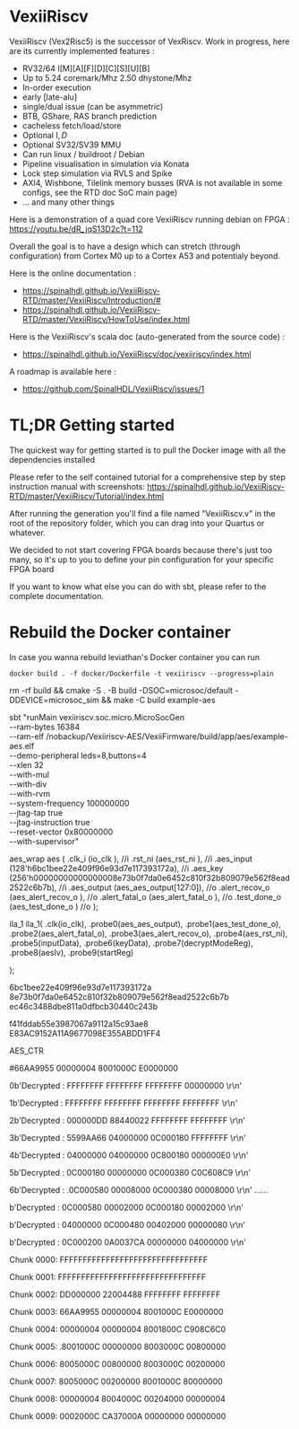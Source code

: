 # VexiiRiscv

VexiiRiscv (Vex2Risc5) is the successor of VexRiscv. Work in progress, here are its currently implemented features :

- RV32/64 I[M][A][F][D][C][S][U][B]
- Up to 5.24 coremark/Mhz 2.50 dhystone/Mhz
- In-order execution
- early [late-alu]
- single/dual issue (can be asymmetric)
- BTB, GShare, RAS branch prediction
- cacheless fetch/load/store
- Optional I$, D$
- Optional SV32/SV39 MMU
- Can run linux / buildroot / Debian
- Pipeline visualisation in simulation via Konata
- Lock step simulation via RVLS and Spike
- AXI4, Wishbone, Tilelink memory busses (RVA is not available in some configs, see the RTD doc SoC main page)
- ... and many other things

Here is a demonstration of a quad core VexiiRiscv running debian on FPGA : https://youtu.be/dR_jqS13D2c?t=112

Overall the goal is to have a design which can stretch (through configuration) from Cortex M0 up to a Cortex A53 and potentialy beyond.

Here is the online documentation : 

- https://spinalhdl.github.io/VexiiRiscv-RTD/master/VexiiRiscv/Introduction/#
- https://spinalhdl.github.io/VexiiRiscv-RTD/master/VexiiRiscv/HowToUse/index.html

Here is the VexiiRiscv's scala doc (auto-generated from the source code) :

- https://spinalhdl.github.io/VexiiRiscv/doc/vexiiriscv/index.html

A roadmap is available here : 

- https://github.com/SpinalHDL/VexiiRiscv/issues/1

# TL;DR Getting started

The quickest way for getting started is to pull the Docker image with all the dependencies installed

Please refer to the self contained tutorial for a comprehensive step by step instruction manual with
screenshots: https://spinalhdl.github.io/VexiiRiscv-RTD/master/VexiiRiscv/Tutorial/index.html

After running the generation you'll find a file named "VexiiRiscv.v" in the root
of the repository folder, which you can drag into your Quartus or whatever.

We decided to not start covering FPGA boards because there's just too many, so it's up to you
to define your pin configuration for your specific FPGA board

If you want to know what else you can do with sbt, please refer to the complete documentation.

# Rebuild the Docker container

In case you wanna rebuild leviathan's Docker container you can run

    docker build . -f docker/Dockerfile -t vexiiriscv --progress=plain


rm -rf build && cmake -S . -B build -DSOC=microsoc/default -DDEVICE=microsoc_sim &&  make -C build example-aes

sbt "runMain vexiiriscv.soc.micro.MicroSocGen \
  --ram-bytes 16384 \
  --ram-elf /nobackup/Vexiiriscv-AES/VexiiFirmware/build/app/aes/example-aes.elf \
  --demo-peripheral leds=8,buttons=4 \
  --xlen 32 \
  --with-mul \
  --with-div \
  --with-rvm \
  --system-frequency 100000000 \
  --jtag-tap true \
  --jtag-instruction true \
  --reset-vector 0x80000000 \
  --with-supervisor"


aes_wrap aes (
    .clk_i         (io_clk               ), //i
    .rst_ni        (aes_rst_ni           ), //i
    .aes_input     (128'h6bc1bee22e409f96e93d7e117393172a), //i
    .aes_key       (256'h00000000000000008e73b0f7da0e6452c810f32b809079e562f8ead2522c6b7b), //i
    .aes_output    (aes_aes_output[127:0]), //o
    .alert_recov_o (aes_alert_recov_o    ), //o
    .alert_fatal_o (aes_alert_fatal_o    ), //o
    .test_done_o   (aes_test_done_o      )  //o
  );

   ila_1 ila_1(
    .clk(io_clk),
    .probe0(aes_aes_output),
    .probe1(aes_test_done_o),
    .probe2(aes_alert_fatal_o),
    .probe3(aes_alert_recov_o),
    .probe4(aes_rst_ni),
    .probe5(inputData),
    .probe6(keyData),
    .probe7(decryptModeReg),
    .probe8(aesIv),
    .probe9(startReg)

  );


  6bc1bee22e409f96e93d7e117393172a
  8e73b0f7da0e6452c810f32b809079e562f8ead2522c6b7b
  ec46c3488dbe811a0dfbcb30440c243b




f41fddab55e3987067a9112a15c93ae8
E83AC9152A11A9677098E355ABDD1FF4

AES_CTR



#66AA9955 00000004 8001000C E0000000


0b'Decrypted : FFFFFFFF FFFFFFFF FFFFFFFF 00000000 \r\n'

1b'Decrypted : FFFFFFFF FFFFFFFF FFFFFFFF FFFFFFFF \r\n'

2b'Decrypted : 000000DD 88440022 FFFFFFFF FFFFFFFF \r\n'

3b'Decrypted : 5599AA66 04000000 0C000180 FFFFFFFF \r\n'

4b'Decrypted : 04000000 04000000 0C800180 000000E0 \r\n'

5b'Decrypted : 0C000180 00000000 0C000380 C0C608C9 \r\n'

6b'Decrypted : .0C000580 00008000 0C000380 00008000 \r\n' ......

b'Decrypted : 0C000580 00002000 0C000180 00002000 \r\n'

b'Decrypted : 04000000 0C000480 00402000 00000080 \r\n'

b'Decrypted : 0C000200 0A0037CA 00000000 04000000 \r\n'

Chunk 0000: FFFFFFFFFFFFFFFFFFFFFFFFFFFFFFFF

Chunk 0001: FFFFFFFFFFFFFFFFFFFFFFFFFFFFFFFF

Chunk 0002: DD000000 22004488 FFFFFFFF FFFFFFFF

Chunk 0003: 66AA9955 00000004 8001000C E0000000

Chunk 0004: 00000004 00000004 8001800C C908C6C0

Chunk 0005: .8001000C 00000000 8003000C 00800000

Chunk 0006: 8005000C 00800000 8003000C 00200000

Chunk 0007: 8005000C 00200000 8001000C 80000000

Chunk 0008: 00000004 8004000C 00204000 00000004

Chunk 0009: 0002000C CA37000A 00000000 00000000